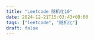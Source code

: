 ```yaml
---
title: "Leetcode 随机化10"
date: 2024-12-21T15:03:43+08:00
tags: ["leetcode", "随机化"]
draft: false
---
```


